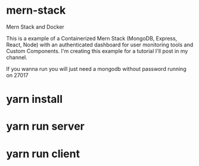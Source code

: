 # mern-stack
Mern Stack and Docker

This is a example of a Containerized Mern Stack (MongoDB, Express, React, Node) with an authenticated dashboard for user monitoring tools and Custom Components. I'm creating this example for a tutorial I'll post in my channel.

If you wanna run you will just need a mongodb without password running on 27017

# yarn install
# yarn run server
# yarn run client
